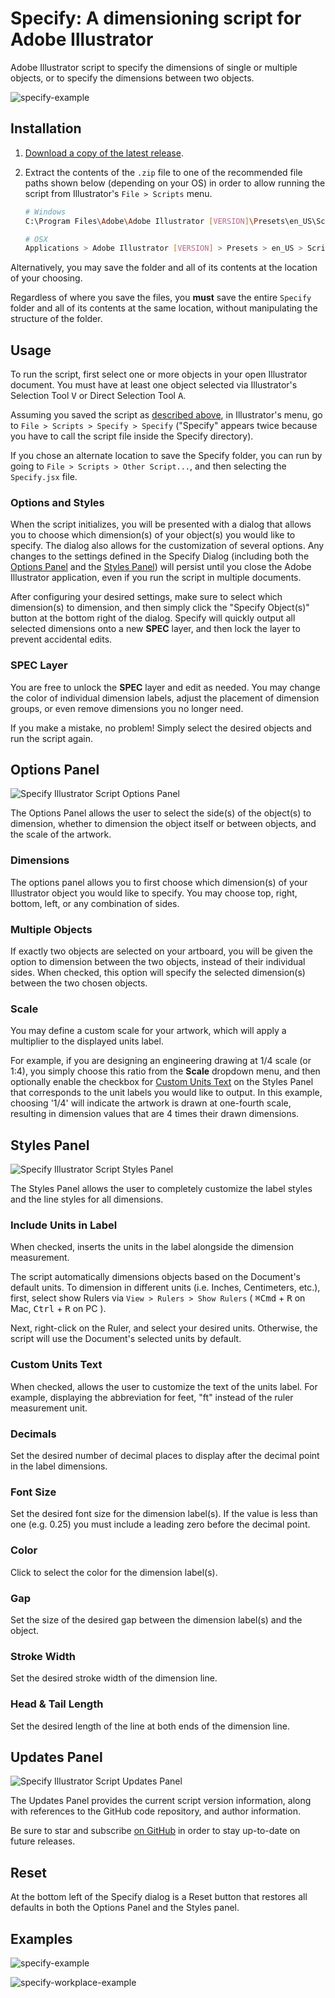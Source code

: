# Specify: A dimensioning script for Adobe Illustrator

Adobe Illustrator script to specify the dimensions of single or multiple objects, or to specify the dimensions between two objects.

![specify-example](img/specify-example.jpg)

## Installation

1. [Download a copy of the latest release](https://github.com/adamdehaven/Specify/archive/master.zip).
2. Extract the contents of the `.zip` file to one of the recommended file paths shown below (depending on your OS) in order to allow running the script from Illustrator's `File > Scripts` menu.

    ``` sh
    # Windows
    C:\Program Files\Adobe\Adobe Illustrator [VERSION]\Presets\en_US\Scripts

    # OSX
    Applications > Adobe Illustrator [VERSION] > Presets > en_US > Scripts
    ```

Alternatively, you may save the folder and all of its contents at the location of your choosing.

Regardless of where you save the files, you **must** save the entire `Specify` folder and all of its contents at the same location, without manipulating the structure of the folder.

## Usage

To run the script, first select one or more objects in your open Illustrator document. You must have at least one object selected via Illustrator's Selection Tool <kbd>V</kbd> or Direct Selection Tool <kbd>A</kbd>.

Assuming you saved the script as [described above](#installation), in Illustrator's menu, go to `File > Scripts > Specify > Specify` ("Specify" appears twice because you have to call the script file inside the Specify directory).

If you chose an alternate location to save the Specify folder, you can run by going to `File > Scripts > Other Script...`, and then selecting the `Specify.jsx` file.

### Options and Styles

When the script initializes, you will be presented with a dialog that allows you to choose which dimension(s) of your object(s) you would like to specify. The dialog also allows for the customization of several options. Any changes to the settings defined in the Specify Dialog (including both the [Options Panel](#options-panel) and the [Styles Panel](#styles-panel)) will persist until you close the Adobe Illustrator application, even if you run the script in multiple documents.

After configuring your desired settings, make sure to select which dimension(s) to dimension, and then simply click the "Specify Object(s)" button at the bottom right of the dialog. Specify will quickly output all selected dimensions onto a new **SPEC** layer, and then lock the layer to prevent accidental edits.

### SPEC Layer

You are free to unlock the **SPEC** layer and edit as needed. You may change the color of individual dimension labels, adjust the placement of dimension groups, or even remove dimensions you no longer need.

If you make a mistake, no problem! Simply select the desired objects and run the script again.

## Options Panel

![Specify Illustrator Script Options Panel](img/specify-options-panel.png)

The Options Panel allows the user to select the side(s) of the object(s) to dimension, whether to dimension the object itself or between objects, and the scale of the artwork.

### Dimensions

The options panel allows you to first choose which dimension(s) of your Illustrator object you would like to specify. You may choose top, right, bottom, left, or any combination of sides.

### Multiple Objects

If exactly two objects are selected on your artboard, you will be given the option to dimension between the two objects, instead of their individual sides. When checked, this option will specify the selected dimension(s) between the two chosen objects.

### Scale

You may define a custom scale for your artwork, which will apply a multiplier to the displayed units label.

For example, if you are designing an engineering drawing at 1/4 scale (or 1:4), you simply choose this ratio from the **Scale** dropdown menu, and then optionally enable the checkbox for [Custom Units Text](#custom-units-text) on the Styles Panel that corresponds to the unit labels you would like to output. In this example, choosing '1/4' will indicate the artwork is drawn at one-fourth scale, resulting in dimension values that are 4 times their drawn dimensions.

## Styles Panel

![Specify Illustrator Script Styles Panel](img/specify-styles-panel.png)

The Styles Panel allows the user to completely customize the label styles and the line styles for all dimensions.

### Include Units in Label

When checked, inserts the units in the label alongside the dimension measurement.

The script automatically dimensions objects based on the Document's default units. To dimension in different units (i.e. Inches, Centimeters, etc.), first, select show Rulers via `View > Rulers > Show Rulers` ( <kbd>⌘Cmd</kbd> + <kbd>R</kbd> on Mac, <kbd>Ctrl</kbd> + <kbd>R</kbd> on PC ).

Next, right-click on the Ruler, and select your desired units. Otherwise, the script will use the Document's selected units by default.

### Custom Units Text

When checked, allows the user to customize the text of the units label. For example, displaying the abbreviation for feet, "ft" instead of the ruler measurement unit.

### Decimals

Set the desired number of decimal places to display after the decimal point in the label dimensions.

### Font Size

Set the desired font size for the dimension label(s). If the value is less than one (e.g. 0.25) you must include a leading zero before the decimal point.

### Color

Click to select the color for the dimension label(s).

### Gap

Set the size of the desired gap between the dimension label(s) and the object.

### Stroke Width

Set the desired stroke width of the dimension line.

### Head & Tail Length

Set the desired length of the line at both ends of the dimension line.

## Updates Panel

![Specify Illustrator Script Updates Panel](img/specify-updates-panel.png)

The Updates Panel provides the current script version information, along with references to the GitHub code repository, and author information.

Be sure to star and subscribe [on GitHub](https://github.com/adamdehaven/specify) in order to stay up-to-date on future releases.

## Reset

At the bottom left of the Specify dialog is a Reset button that restores all defaults in both the Options Panel and the Styles panel.

## Examples

![specify-example](img/specify-example.jpg)

![specify-workplace-example](img/specify-workplace-example.jpg)